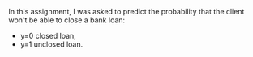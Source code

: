 In this assignment, I was asked to predict the probability that the client won't be able to close a bank loan:
- y=0 closed loan,
- y=1 unclosed loan.
